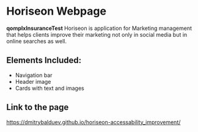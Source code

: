 # **Horiseon Webpage**
**qomplxInsuranceTest** Horiseon is application for Marketing management that helps clients improve their marketing not only in social media but in online searches as well.
## **Elements Included:**
- Navigation bar
- Header image 
- Cards with text and images
## **Link to the page**
 https://dmitrybalduev.github.io/horiseon-accessability_improvement/
